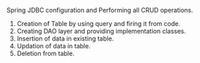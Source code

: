 Spring JDBC configuration and Performing all CRUD operations.

1. Creation of Table by using query and firing it from code.
2. Creating DAO layer and providing implementation classes.
3. Insertion of data in existing table.
4. Updation of data in table.
5. Deletion from table.
